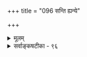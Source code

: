 +++
title = "096 सन्ति ह्यन्ये"

+++
<details><summary>मूलम्</summary>

सन्ति ह्यन्ये लिङर्थाः कथयितृपुरुषाकूतभेदास्तथाऽत्राप्याप्तस्याहुर्नियोगं हितमभिलषितं केऽपि भाष्याशयस्थम् ।  
शास्त्राज्ञाचोदनात्वं श्रुतिषु विधिपदैरन्वितत्वं नञोऽपि स्वादेशे चावधूते भवति समुचितः प्रत्यवायः स्वतन्त्रात् ॥ ९६ ॥
</details>

<details><summary>सर्वाङ्कषटीका - ९६</summary>

सयूथ्यमतभेदमाह– सन्तीत्यादि । **अन्ये** = विध्यतिरिक्ताः **कथयितृपुरुषाकूतभेदाः** = शब्द- प्रयोक्त्रभिप्रायविशेषरूपाः निमन्त्रणामन्त्रणाधीष्टसंप्रश्नप्रार्थनारूपा अनुपदमुक्ताः लिडर्थाः सन्ति हि । तथा **अत्रापि** = विधिस्थलेऽपि आप्तस्य सर्वसुहृदः परंमात्मनः **हितम्** = **अभिलषितम्** = प्रियञ्च **नियोगम्** = आज्ञामेव **भाष्याशयस्थम्** =भाष्याभिप्रायविषयम् केऽपि सयूथ्या आहुः । एतदपि वयं न प्रतिक्षिपाम इति वृत्तिः । तात्पर्यं समानमेवेत्याशयः । एतदेव विशदयति - श्रुतिषु **विधिपदैः** = लिङादिभिः अन्वितत्वम्, **शास्त्राज्ञाचोदनात्वम्** = शासितुः आज्ञारूपचोदनात्वमेव लिडर्थः । अतः अर्थे तात्पर्यैक्यमेवात्रापि स्पष्टम् । एवम् निषेधस्थले नञोऽपि **स्वादेशे** = स्वाज्ञायाम् अवधूते **च** = तिरस्कृते च स्वतन्त्रात् परमेश्वरात् **समुचितः** = तत्तदाज्ञातिरस्कारानुगुणः **प्रत्यवायः** = पापरूपो निग्रहोऽपि भवति । अतः सयूथ्यमताभिप्राये नास्माकं विरोधः ॥ ९६ ॥
</details>

